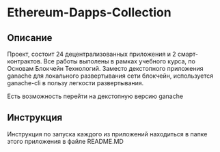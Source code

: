 # Ethereum-Dapps-Collection

## Описание
Проект, состоит 24 децентрализованных приложения и 2 смарт-контрактов.
Все работы выполены в рамках учебного курса, по Основам Блокчейн Технологий.
Заместо декстопного приложения ganache для локального развертывания сети блокчейн,
используется ganache-cli в пользу легкости развертывания.

Есть возможность перейти на декстопную версию ganache
## Инструкция

Инструкция по запуска каждого из приложений находиться в папке этого приложения
в файле README.MD



